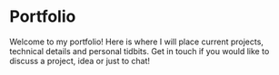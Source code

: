 # Portfolio

Welcome to my portfolio! Here is where I will place current projects, technical details and personal tidbits.
Get in touch if you would like to discuss a project, idea or just to chat!

